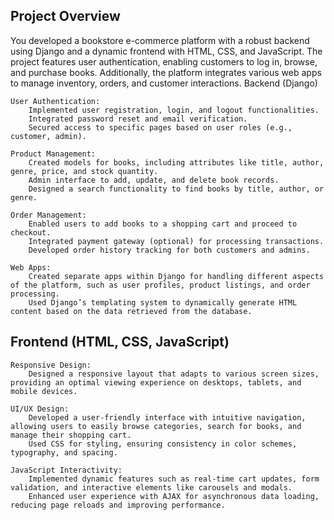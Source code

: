 ## Project Overview

You developed a bookstore e-commerce platform with a robust backend using Django and a dynamic frontend with HTML, CSS, and JavaScript. The project features user authentication, enabling customers to log in, browse, and purchase books. Additionally, the platform integrates various web apps to manage inventory, orders, and customer interactions.
Backend (Django)

    User Authentication:
        Implemented user registration, login, and logout functionalities.
        Integrated password reset and email verification.
        Secured access to specific pages based on user roles (e.g., customer, admin).

    Product Management:
        Created models for books, including attributes like title, author, genre, price, and stock quantity.
        Admin interface to add, update, and delete book records.
        Designed a search functionality to find books by title, author, or genre.

    Order Management:
        Enabled users to add books to a shopping cart and proceed to checkout.
        Integrated payment gateway (optional) for processing transactions.
        Developed order history tracking for both customers and admins.

    Web Apps:
        Created separate apps within Django for handling different aspects of the platform, such as user profiles, product listings, and order processing.
        Used Django’s templating system to dynamically generate HTML content based on the data retrieved from the database.

## Frontend (HTML, CSS, JavaScript)

    Responsive Design:
        Designed a responsive layout that adapts to various screen sizes, providing an optimal viewing experience on desktops, tablets, and mobile devices.

    UI/UX Design:
        Developed a user-friendly interface with intuitive navigation, allowing users to easily browse categories, search for books, and manage their shopping cart.
        Used CSS for styling, ensuring consistency in color schemes, typography, and spacing.

    JavaScript Interactivity:
        Implemented dynamic features such as real-time cart updates, form validation, and interactive elements like carousels and modals.
        Enhanced user experience with AJAX for asynchronous data loading, reducing page reloads and improving performance.
